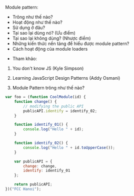 Module pattern:
- Trông như thế nào?
- Hoạt động như thế nào?
- Sử dụng ở đâu?
- Tại sao lại dùng nó? (Ưu điểm)
- Tại sao lại không dùng? (Nhược điểm)
- Những kiến thức nền tảng để hiểu được module pattern?
- Cách hoạt động của module loaders


* Tham khảo:
1. You don't know JS (Kyle Simpson)
2. Learning JavaScript Design Patterns (Addy Osmani)


1. Module Pattern trông như thế nào?
```js
var foo = (function CoolModule(id) {
	function change() {
		// modifying the public API
		publicAPI.identify = identify_02;
	}

	function identify_01() {
		console.log("Hello " + id);
	}

	function identify_02() {
		console.log("Hello " + id.toUpperCase());
	}

	var publicAPI = {
		change: change,
		identify: identify_01
	};

	return publicAPI;
})("FCC Hanoi");


